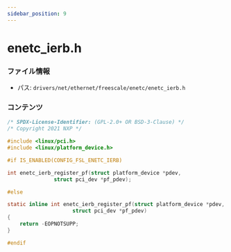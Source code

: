 ```yaml
---
sidebar_position: 9
---
```

# enetc_ierb.h

### ファイル情報

- パス: `drivers/net/ethernet/freescale/enetc/enetc_ierb.h`

### コンテンツ

```h
/* SPDX-License-Identifier: (GPL-2.0+ OR BSD-3-Clause) */
/* Copyright 2021 NXP */

#include <linux/pci.h>
#include <linux/platform_device.h>

#if IS_ENABLED(CONFIG_FSL_ENETC_IERB)

int enetc_ierb_register_pf(struct platform_device *pdev,
			   struct pci_dev *pf_pdev);

#else

static inline int enetc_ierb_register_pf(struct platform_device *pdev,
					 struct pci_dev *pf_pdev)
{
	return -EOPNOTSUPP;
}

#endif

```

